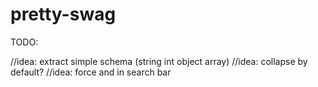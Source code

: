 ﻿# pretty-swag


TODO:

//idea: extract simple schema (string int object array)
//idea: collapse by default?
//idea: force and in search bar